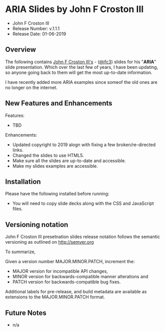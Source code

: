 # ARIA Slides by John F Croston III

* John F Croston III
* Release Number:  v.1.1.1
* Release Date: 01-06-2019

## Overview
The following contains [John F Croston III's](http://jfciii.com) - ([@jfc3](https://twitter.com/jfc3)) slides for his "**ARIA**" slide presentation. Which over the last few of years, I have been updating, so anyone going back to them will get the most up-to-date information.

I have recently added more ARIA examples since someof the old ones are no longer on the internet.

## New Features and Enhancements
Features:

* TBD

Enhancements:

* Updated copyright to 2019 alogn with fixing a few broken/re-directed links.
* Changed the slides to use HTML5.
* Make sure all the slides are up-to-date and accessible.
* Make my slides examples are accessible.

## Installation
Please have the following installed before running:
* You will need to copy slide decks along with the CSS and JavaScript files.

## Versioning notation
John F Croston III presetnation slides release notation follows the semantic versioning as outlined on http://semver.org

To summarize,

Given a version number MAJOR.MINOR.PATCH, increment the:

* MAJOR version for incompatible API changes,
* MINOR version for backwards-compatible manner alterations and
* PATCH version for backwards-compatible bug fixes.

Additional labels for pre-release, and build metadata are available as extensions to the MAJOR.MINOR.PATCH format.

## Future Notes

* n/a